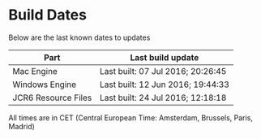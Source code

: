 # Build Dates

Below are the last known dates to updates

Part | Last build update
-----|-----
Mac Engine | Last built: 07 Jul 2016; 20:26:45
Windows Engine | Last built: 12 Jun 2016; 19:44:33
JCR6 Resource Files | Last built: 24 Jul 2016; 12:18:18
All times are in CET (Central European Time: Amsterdam, Brussels, Paris, Madrid)




